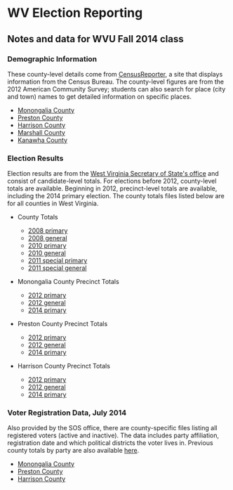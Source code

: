 WV Election Reporting
=====================

## Notes and data for WVU Fall 2014 class

### Demographic Information

These county-level details come from [CensusReporter](http://censusreporter.org/), a site that displays information from the Census Bureau. The county-level figures are from the 2012 American Community Survey; students can also search for place (city and town) names to get detailed information on specific places.

* [Monongalia County](http://censusreporter.org/profiles/05000US54061-monongalia-county-wv/)
* [Preston County](http://censusreporter.org/profiles/05000US54077-preston-county-wv/)
* [Harrison County](http://censusreporter.org/profiles/05000US54033-harrison-county-wv/)
* [Marshall County](http://censusreporter.org/profiles/05000US54051-marshall-county-wv/)
* [Kanawha County](http://censusreporter.org/profiles/05000US54039-kanawha-county-wv/)

### Election Results

Election results are from the [West Virginia Secretary of State's office](http://apps.sos.wv.gov/elections/results/Default.aspx?year=2014&eid=14) and consist of candidate-level totals. For elections before 2012, county-level totals are available. Beginning in 2012, precinct-level totals are available, including the 2014 primary election. The county totals files listed below are for all counties in West Virginia.

* County Totals
	* [2008 primary](https://www.strongspace.com/shared/gis30tnmto)
	* [2008 general](https://www.strongspace.com/shared/v68li4ca7p)
	* [2010 primary](https://www.strongspace.com/shared/cldmvwzgaz)
	* [2010 general](https://www.strongspace.com/shared/zy91t9m15j)
	* [2011 special primary](https://www.strongspace.com/shared/ofkconiekv)
	* [2011 special general](https://www.strongspace.com/shared/hmlyedos2a)

* Monongalia County Precinct Totals
	* [2012 primary](https://www.strongspace.com/shared/4pbpsrpj1i)
	* [2012 general](https://www.strongspace.com/shared/7tg52wd5ak)
	* [2014 primary](https://www.strongspace.com/shared/o4w7o8blry)

* Preston County Precinct Totals
	* [2012 primary](https://www.strongspace.com/shared/2l5sqa1z4v)
	* [2012 general](https://www.strongspace.com/shared/biyqycwv98)
	* [2014 primary](https://www.strongspace.com/shared/zavl8vjp33)

* Harrison County Precinct Totals
	* [2012 primary](https://www.strongspace.com/shared/c1vu1ut9eh)
	* [2012 general](https://www.strongspace.com/shared/f9kd048xqj)
	* [2014 primary](https://www.strongspace.com/shared/npte80wbw2)

### Voter Registration Data, July 2014

Also provided by the SOS office, there are county-specific files listing all registered voters (active and inactive). The data includes party affiliation, registration date and which political districts the voter lives in. Previous county totals by party are also available [here](http://www.sos.wv.gov/elections/history/Pages/Voter_Registration_History.aspx).

* [Monongalia County](https://www.strongspace.com/shared/tgwj67fw10)
* [Preston County](https://www.strongspace.com/shared/2c52hqp77g)
* [Harrison County](https://www.strongspace.com/shared/pep4auovc6)